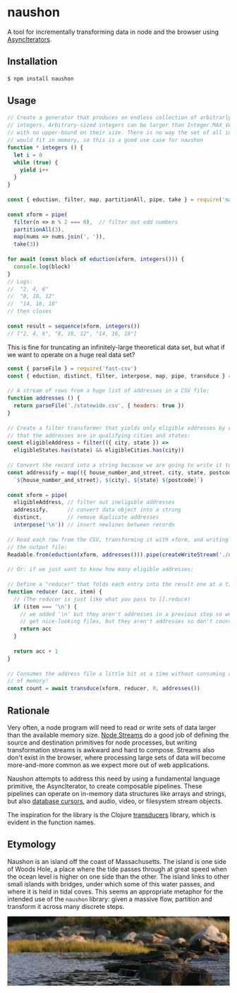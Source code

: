 # naushon

A tool for incrementally transforming data in node and the browser using [AsyncIterators].

## Installation

```sh
$ npm install naushon
```

## Usage

```js
// Create a generator that produces an endless collection of arbitrarly-large
// integers. Arbitrary-sized integers can be larger than Integer.MAX_VALUE,
// with no upper-bound on their size. There is no way the set of all integers
// would fit in memory, so this is a good use case for naushon
function * integers () {
  let i = 0
  while (true) {
    yield i++
  }
}

const { eduction, filter, map, partitionAll, pipe, take } = require('naushon')

const xform = pipe(
  filter(n => n % 2 === 0),  // filter out odd numbers
  partitionAll(3),
  map(nums => nums.join(', ')),
  take(3))

for await (const block of eduction(xform, integers())) {
  console.log(block)
}
// Logs:
//  "2, 4, 6"
//  "8, 10, 12"
//  "14, 16, 18"
// then closes

const result = sequence(xform, integers())
// ["2, 4, 6", "8, 10, 12", "14, 16, 18"]
```

This is fine for truncating an infinitely-large theoretical data set, but what if we want to operate on a huge real data set?

```js
const { parseFile } = require('fast-csv')
const { eduction, distinct, filter, interpose, map, pipe, transduce } = require('naushon')

// A stream of rows from a huge list of addresses in a CSV file:
function addresses () {
  return parseFile('./statewide.csv', { headers: true })
}

// Create a filter transformer that yields only eligible addresses by checking
// that the addresses are in qualifying cities and states:
const eligibleAddress = filter(({ city, state }) => 
  eligibleStates.has(state) && eligibleCities.has(city))

// Convert the record into a string because we are going to write it to a file
const addressify = map(({ house_number_and_street, city, state, postcode }) =>
  `${house_number_and_street}, ${city}, ${state} ${postcode}`)

const xform = pipe(
  eligibleAddress, // filter out ineligible addresses
  addressify,      // convert data object into a string
  distinct,        // remove duplicate addresses
  interpose('\n')) // insert newlines between records

// Read each row from the CSV, transforming it with xform, and writing it to
// the output file:
Readable.from(eduction(xform, addresses())).pipe(createWriteStream('./out.txt'))

// Or: if we just want to know how many eligible addresses:

// Define a "reducer" that folds each entry into the result one at a time:
function reducer (acc, item) {
  // (The reducer is just like what you pass to [].reduce)
  if (item === '\n') {
    // we added '\n' but they aren't addresses in a previous step so we would
    // get nice-looking files, but they aren't addresses so don't count them
    return acc
  } 

  return acc + 1
}

// Consumes the address file a little bit at a time without consuming a ton
// of memory!
const count = await transduce(xform, reducer, 0, addresses())
```

## Rationale

Very often, a node program will need to read or write sets of data larger than the available memory size. [Node Streams][streams] do a good job of defining the source and destination primitives for node processes, but writing transformation streams is awkward and hard to compose. Streams also don't exist in the browser, where processing large sets of data will become more-and-more common as we expect more out of web applications.

Naushon attempts to address this need by using a fundamental language primitive, the AsyncIterator, to create composable pipelines. These pipelines can operate on in-memory data structures like arrays and strings, but also [database cursors], and audio, video, or filesystem stream objects.

The inspiration for the library is the Clojure [transducers] library, which is evident in the function names.

## Etymology

Naushon is an island off the coast of Massachusetts. The island is one side of Woods Hole, a place where the tide passes through at great speed when the ocean level is higher on one side than the other. The island links to other small islands with bridges, under which some of this water passes, and where it is held in tidal coves. This seems an appropriate metaphor for the intended use of the `naushon` library: given a massive flow, partition and transform it across many discrete steps.

![a photo taken on naushon](./naushon.jpg)


[AsyncIterators]: https://2ality.com/2016/10/asynchronous-iteration.html
[streams]: https://nodejs.org/dist/latest-v12.x/docs/api/stream.html
[database cursors]: https://thecodebarbarian.com/cursors-in-mongoose-45.html
[transducers]: https://clojure.org/reference/transducers
